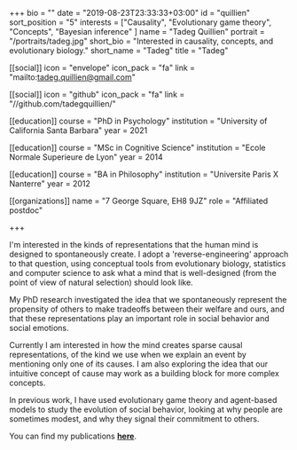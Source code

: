 +++
bio = ""
date = "2019-08-23T23:33:33+03:00"
id = "quillien"
sort_position = "5"
interests = ["Causality", "Evolutionary game theory", "Concepts", "Bayesian inference" ]
name = "Tadeg Quillien"
portrait = "/portraits/tadeg.jpg"
short_bio = "Interested in causality, concepts, and evolutionary biology."
short_name = "Tadeg"
title = "Tadeg"


[[social]]
    icon = "envelope"
    icon_pack = "fa"
    link = "mailto:tadeg.quillien@gmail.com"

[[social]]
    icon = "github"
    icon_pack = "fa"
    link = "//github.com/tadegquillien/"

[[education]]
    course = "PhD in Psychology"
    institution = "University of California Santa Barbara"
    year = 2021

[[education]]
    course = "MSc in Cognitive Science"
    institution = "Ecole Normale Superieure de Lyon"
    year = 2014

[[education]]
    course = "BA in Philosophy"
    institution = "Universite Paris X Nanterre"
    year = 2012

[[organizations]]
    name = "7 George Square, EH8 9JZ"
    role = "Affiliated postdoc"

+++

<!-- You can write $\LaTeX$ and *Markdown* here. -->

I'm interested in the kinds of representations that the human mind is designed to spontaneously create. I adopt a 'reverse-engineering' approach to that question, using conceptual tools from evolutionary biology, statistics and computer science to ask what a mind that is  well-designed (from the point of view of natural selection) should look like.

My PhD research investigated the idea that we spontaneously represent the propensity of others to make tradeoffs between their welfare and ours, and that these representations play an important role in social behavior and social emotions. 

Currently I am interested in how the mind creates sparse causal representations, of the kind we use when we explain an event by mentioning only one of its causes. I am also exploring the idea that our intuitive concept of cause may work as a building block for more complex concepts.

In previous work, I have used evolutionary game theory and agent-based models to study the evolution of social behavior, looking at why people are sometimes modest, and why they signal their commitment to others.

You can find my publications [**here**](https://sites.google.com/view/tadeg-quillien/accueil).
